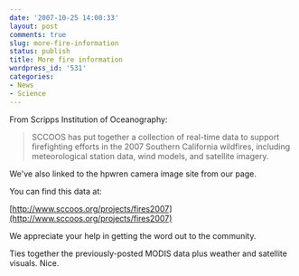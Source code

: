 ```yaml
---
date: '2007-10-25 14:00:33'
layout: post
comments: true
slug: more-fire-information
status: publish
title: More fire information
wordpress_id: '531'
categories:
- News
- Science
---
```


From Scripps Institution of Oceanography:



> SCCOOS has put together a collection of real-time data to support firefighting efforts in the 2007 Southern California wildfires, including meteorological station data, wind models, and satellite imagery.

We've also linked to the hpwren camera image site from our page.

You can find this data at:

[http://www.sccoos.org/projects/fires2007](http://www.sccoos.org/projects/fires2007)

We appreciate your help in getting the word out to the community.




Ties together the previously-posted MODIS data plus weather and satellite visuals. Nice.
